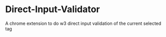 Direct-Input-Validator
======================

A chrome extension to do w3 direct input validation of the current selected tag